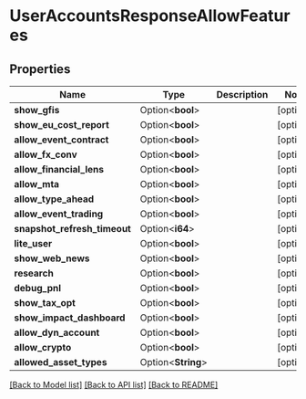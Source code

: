 # UserAccountsResponseAllowFeatures

## Properties

Name | Type | Description | Notes
------------ | ------------- | ------------- | -------------
**show_gfis** | Option<**bool**> |  | [optional]
**show_eu_cost_report** | Option<**bool**> |  | [optional]
**allow_event_contract** | Option<**bool**> |  | [optional]
**allow_fx_conv** | Option<**bool**> |  | [optional]
**allow_financial_lens** | Option<**bool**> |  | [optional]
**allow_mta** | Option<**bool**> |  | [optional]
**allow_type_ahead** | Option<**bool**> |  | [optional]
**allow_event_trading** | Option<**bool**> |  | [optional]
**snapshot_refresh_timeout** | Option<**i64**> |  | [optional]
**lite_user** | Option<**bool**> |  | [optional]
**show_web_news** | Option<**bool**> |  | [optional]
**research** | Option<**bool**> |  | [optional]
**debug_pnl** | Option<**bool**> |  | [optional]
**show_tax_opt** | Option<**bool**> |  | [optional]
**show_impact_dashboard** | Option<**bool**> |  | [optional]
**allow_dyn_account** | Option<**bool**> |  | [optional]
**allow_crypto** | Option<**bool**> |  | [optional]
**allowed_asset_types** | Option<**String**> |  | [optional]

[[Back to Model list]](../README.md#documentation-for-models) [[Back to API list]](../README.md#documentation-for-api-endpoints) [[Back to README]](../README.md)



